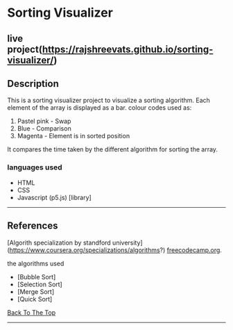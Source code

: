 # Sorting Visualizer

live project(https://rajshreevats.github.io/sorting-visualizer/)
---

## Description

This is a sorting visualizer project to visualize a sorting algorithm. Each element of the array is displayed as a bar.  colour codes used as: 

1. Pastel pink - Swap
2. Blue - Comparison 
3. Magenta - Element is in sorted position

It compares the time taken by the different algorithm for sorting the array.



### languages used

- HTML 
- CSS
- Javascript 
(p5.js) [library]

---


## References
[Algorith specialization by standford university] (https://www.coursera.org/specializations/algorithms?)
[freecodecamp.org](https://www.youtube.com/watch?v=PkZNo7MFNFg&list=PLWKjhJtqVAbleDe3_ZA8h3AO2rXar-q2V).

the algorithms used 

- [Bubble Sort]
- [Selection Sort]
- [Merge Sort] 
- [Quick Sort]


[Back To The Top](#read-me-template)

---

